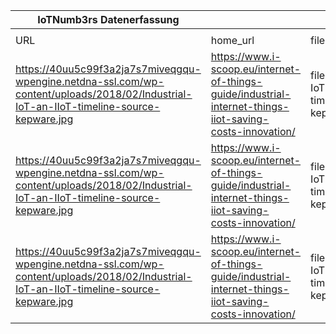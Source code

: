|IoTNumb3rs Datenerfassung|||||||||||
| ---- | ---- | ---- | ---- | ---- | ---- | ---- | ---- | ---- | ---- | ---- |
||||||||||||
|URL|home_url|filename|device_class|device_count|market_class|market_volume|prognosis_year|publication_year|authorship_class|Dropbox folder|
|https://40uu5c99f3a2ja7s7miveqgqu-wpengine.netdna-ssl.com/wp-content/uploads/2018/02/Industrial-IoT-an-IIoT-timeline-source-kepware.jpg|https://www.i-scoop.eu/internet-of-things-guide/industrial-internet-things-iiot-saving-costs-innovation/|file17_Industrial-IoT-an-IIoT-timeline-source-kepware.jpg|device|16000000000|||2016|-----------|expert|Pattoho/20190115-1503|
|https://40uu5c99f3a2ja7s7miveqgqu-wpengine.netdna-ssl.com/wp-content/uploads/2018/02/Industrial-IoT-an-IIoT-timeline-source-kepware.jpg|https://www.i-scoop.eu/internet-of-things-guide/industrial-internet-things-iiot-saving-costs-innovation/|file17_Industrial-IoT-an-IIoT-timeline-source-kepware.jpg|device|27000000000|||2020|-----------|expert|Pattoho/20190115-1503|
|https://40uu5c99f3a2ja7s7miveqgqu-wpengine.netdna-ssl.com/wp-content/uploads/2018/02/Industrial-IoT-an-IIoT-timeline-source-kepware.jpg|https://www.i-scoop.eu/internet-of-things-guide/industrial-internet-things-iiot-saving-costs-innovation/|file17_Industrial-IoT-an-IIoT-timeline-source-kepware.jpg|||revenue|3E+12|2020|-----------|expert|Pattoho/20190115-1503|
